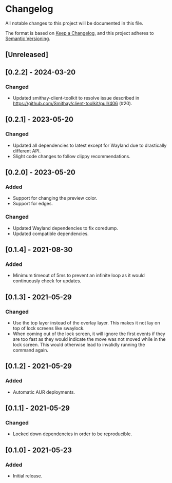 # Changelog
All notable changes to this project will be documented in this file.

The format is based on [Keep a Changelog](https://keepachangelog.com/en/1.0.0/),
and this project adheres to [Semantic Versioning](https://semver.org/spec/v2.0.0.html).

## [Unreleased]
## [0.2.2] - 2024-03-20
### Changed
- Updated smithay-client-toolkit to resolve issue described in https://github.com/Smithay/client-toolkit/pull/406 (#20).

## [0.2.1] - 2023-05-20
### Changed
- Updated all dependencies to latest except for Wayland due to drastically different API.
- Slight code changes to follow clippy recommendations.

## [0.2.0] - 2023-05-20
### Added
- Support for changing the preview color.
- Support for edges.

### Changed
- Updated Wayland dependencies to fix coredump.
- Updated compatible dependencies.

## [0.1.4] - 2021-08-30
### Added
- Minimum timeout of 5ms to prevent an infinite loop as it would continuously check for updates.

## [0.1.3] - 2021-05-29
### Changed
- Use the top layer instead of the overlay layer. This makes it not lay on top of lock screens like swaylock.
- When coming out of the lock screen, it will ignore the first events if they are too fast as they would indicate the move was not moved while in the lock screen. This would otherwise lead to invalidly running the command again.

## [0.1.2] - 2021-05-29
### Added
- Automatic AUR deployments.

## [0.1.1] - 2021-05-29
### Changed
- Locked down dependencies in order to be reproducible.

## [0.1.0] - 2021-05-23
### Added
- Initial release.
